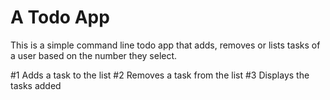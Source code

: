 # A Todo App
This is a simple command line todo app that adds, removes or lists tasks of a user based on the number they select.

#1 Adds a task to the list
#2 Removes a task from the list
#3 Displays the tasks added